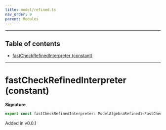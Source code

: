 ```yaml
---
title: model/refined.ts
nav_order: 9
parent: Modules
---
```


---

<h2 class="text-delta">Table of contents</h2>

- [fastCheckRefinedInterpreter (constant)](#fastcheckrefinedinterpreter-constant)

---

# fastCheckRefinedInterpreter (constant)

**Signature**

```ts
export const fastCheckRefinedInterpreter: ModelAlgebraRefined1<FastCheckURI> = ...
```

Added in v0.0.1

